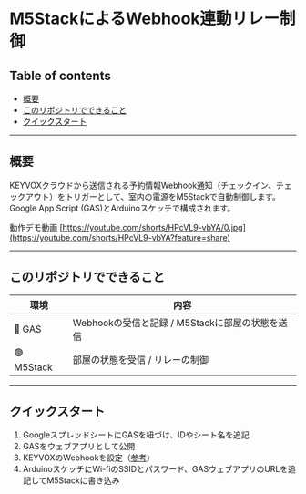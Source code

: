 # M5StackによるWebhook連動リレー制御

## Table of contents
- [概要](#概要)
- [このリポジトリでできること](#このリポジトリでできること)
- [クイックスタート](#クイックスタート)

---

## 概要
KEYVOXクラウドから送信される予約情報Webhook通知（チェックイン、チェックアウト）をトリガーとして、室内の電源をM5Stackで自動制御します。Google App Script (GAS)とArduinoスケッチで構成されます。

動作デモ動画
[https://youtube.com/shorts/HPcVL9-vbYA/0.jpg](https://youtube.com/shorts/HPcVL9-vbYA?feature=share)

---

## このリポジトリでできること

| 環境 | 内容 |
|------|------|
| 🔵 GAS | Webhookの受信と記録 / M5Stackに部屋の状態を送信 |
| 🟢 M5Stack | 部屋の状態を受信 / リレーの制御 |

---

## クイックスタート

1. GoogleスプレッドシートにGASを紐づけ、IDやシート名を追記
2. GASをウェブアプリとして公開
3. KEYVOXのWebhookを設定（[参考](https://keyvox.notion.site/Webhook-JSON-20969d1dc06e808b8c66ca9f38e61115)）
4. ArduinoスケッチにWi-fiのSSIDとパスワード、GASウェブアプリのURLを追記してM5Stackに書き込み